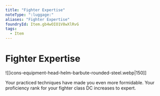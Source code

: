 ```yaml
---
title: "Fighter Expertise"
noteType: ":luggage:"
aliases: "Fighter Expertise"
foundryId: Item.gb4wOIO1V8wXlRvG
tags:
  - Item
---
```


# Fighter Expertise
![[icons-equipment-head-helm-barbute-rounded-steel.webp|150]]

Your practiced techniques have made you even more formidable. Your proficiency rank for your fighter class DC increases to expert.
